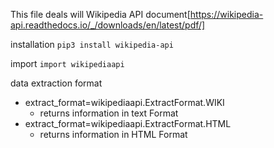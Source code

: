 This file deals will Wikipedia API
document[https://wikipedia-api.readthedocs.io/_/downloads/en/latest/pdf/]

installation
`pip3 install wikipedia-api`

import
`import wikipediaapi`

data extraction format 
- extract_format=wikipediaapi.ExtractFormat.WIKI
    - returns information in text Format
- extract_format=wikipediaapi.ExtractFormat.HTML
    - returns information in HTML Format
